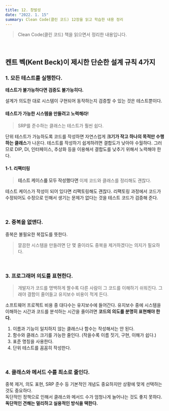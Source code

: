```yaml
---
title: 12. 창발성
date: "2022. 1. 15"
summary: Clean Code(클린 코드) 12장을 읽고 학습한 내용 정리
---
```



> Clean Code(클린 코드) 책을 읽으면서 정리한 내용입니다.

<br>

## 켄트 벡(Kent Beck)이 제시한 단순한 설계 규칙 4가지

### 1. 모든 테스트를 실행한다.
**테스트가 불가능하다면 검증도 불가능히다.**    

설계가 의도한 대로 시스템이 구현되어 동작하는지 검증할 수 있는 것은 테스트뿐이다.    

#### 테스트가 가능한 시스템을 만들려고 노력해라!
> SRP를 준수하는 클래스는 테스트가 훨씬 쉽다.

단위 테스트가 가능하도록 코드를 작성하면 자연스럽게 **크기가 작고 하나의 목적만 수행하는 클래스**가 나온다. 
테스트를 작성하기 쉽게하려면 결합도가 낮아야 수월하다. 그러므로 DIP, DI, 인터페이스, 추상화 등을 이용해서 결합도를 낮추기 위해서 노력해야 한다.

#### 1-1. 리팩터링
> **테스트 케이스를 모두 작성했다면** 이제 코드와 클래스를 정리해도 괜찮다.

테스트 케이스가 작성이 되어 있다면 리팩토링해도 괜찮다. 리팩토링 과정에서 코드가 수정되어도 수정으로 인해서 생기는 문제가 없다는 것을 테스트 코드가 검증해 준다.    

<br>

### 2. 중복을 없앤다.
중복은 불필요한 복잡도를 뜻한다. 

> 깔끔한 시스템을 만들려면 단 몇 줄이라도 중복을 제거하겠다는 의지가 필요하다.

<br>

### 3. 프로그래머 의도를 표현한다.
> 개발자가 코드를 명백하게 짤수록 다른 사람이 그 코드를 이해하기 쉬워진다. 그래야 결함이 줄어들고 유지보수 비용이 적게 든다.

소프트웨어 프로젝트 비용 중 대다수는 유지보수에 들어간다. 유지보수 중에 시스템을 이해하는 시간과 코드를 분석하는 시간을 줄이려면 **코드의 의도를 분명히 표현해야 한다.**    

1. 이름과 기능이 일치하지 않는 클래스나 함수는 작성해서는 안 된다.
2. 함수와 클래스 크기를 가능한 줄인다. (작을수록 이름 짓기, 구현, 이해가 쉽다.)
3. 표준 명칭을 사용한다.
4. 단위 테스트를 꼼꼼히 작성한다.

<br>

### 4. 클래스와 메서드 수를 최소로 줄인다.
중복 제거, 의도 표현, SRP 준수 등 기본적인 개념도 중요하지만 상황에 맞게 선택하는 것도 중요하다.    
독단적인 정책으로 인해서 클래스와 메서드 수가 엄청나게 늘어나는 것도 좋지 못하다. **독단적인 견해는 멀리하고 실용적인 방식을 택한다.**

